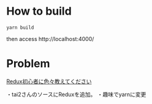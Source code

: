 # How to build

```
yarn build
```

then access http://localhost:4000/

# Problem

[Redux初心者に色々教えてください](https://qiita.com/helios/items/c73caaa166afaab66070)

・tai2さんのソースにReduxを追加。
・趣味でyarnに変更